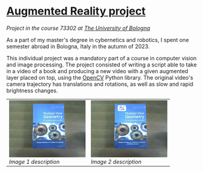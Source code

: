 # [Augmented Reality project](https://www.unibo.it/en/teaching/course-unit-catalogue/course-unit/2023/467993)
*Project in the course 73302 at [The University of Bologna](https://www.unibo.it/en/)*

As a part of my master's degree in cybernetics and robotics, I spent one semester abroad in Bologna, Italy in the autumn of 2023.

This individual project was a mandatory part of a course in computer vision and image processing. The project consisted of writing a script able to take in a video of a book and producing a new video with a given augmented layer placed on top, using the [OpenCV](https://opencv.org/) Python library. The original video's camera trajectory has translations and rotations, as well as slow and rapid brightness changes.

<table>
  <tr>
    <td>
      <img src="imgs/ReferenceFrame.png" alt="Image 1" width="200"/>
      <br />
      <em>Image 1 description</em>
    </td>
    <td>
      <img src="imgs/ReferenceFrameWithAugmentedLayer.png" alt="Image 2" width="200"/>
      <br />
      <em>Image 2 description</em>
    </td>
  </tr>
</table>
